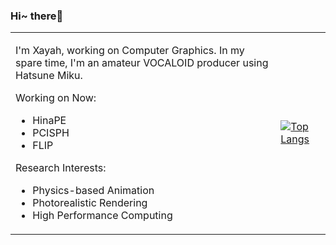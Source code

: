### Hi~ there👋

<table border="0">
<tr>
<td>

I'm Xayah, working on Computer Graphics. In my spare time, I'm an amateur VOCALOID producer using Hatsune Miku.

Working on Now:

- HinaPE
- PCISPH
- FLIP

Research Interests:

- Physics-based Animation
- Photorealistic Rendering
- High Performance Computing

</td>
<td>
  
[![Top Langs](https://github-readme-stats.vercel.app/api/top-langs/?username=Xayah-Hina)](https://github.com/Xayah-Hina/HinaPE)

</td>
</tr>
</table>
